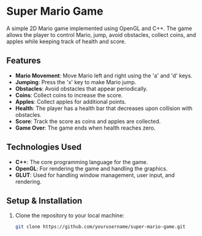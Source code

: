 # Super Mario Game

A simple 2D Mario game implemented using OpenGL and C++. The game allows the player to control Mario, jump, avoid obstacles, collect coins, and apples while keeping track of health and score.

## Features
- **Mario Movement**: Move Mario left and right using the 'a' and 'd' keys.
- **Jumping**: Press the 'x' key to make Mario jump.
- **Obstacles**: Avoid obstacles that appear periodically.
- **Coins**: Collect coins to increase the score.
- **Apples**: Collect apples for additional points.
- **Health**: The player has a health bar that decreases upon collision with obstacles.
- **Score**: Track the score as coins and apples are collected.
- **Game Over**: The game ends when health reaches zero.

## Technologies Used
- **C++**: The core programming language for the game.
- **OpenGL**: For rendering the game and handling the graphics.
- **GLUT**: Used for handling window management, user input, and rendering.

## Setup & Installation

1. Clone the repository to your local machine:
   ```bash
   git clone https://github.com/yourusername/super-mario-game.git
